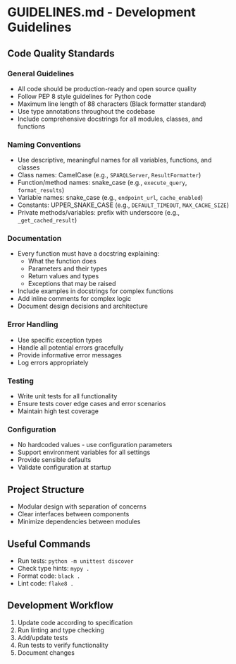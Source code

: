 # GUIDELINES.md - Development Guidelines

## Code Quality Standards

### General Guidelines
- All code should be production-ready and open source quality
- Follow PEP 8 style guidelines for Python code
- Maximum line length of 88 characters (Black formatter standard)
- Use type annotations throughout the codebase
- Include comprehensive docstrings for all modules, classes, and functions

### Naming Conventions
- Use descriptive, meaningful names for all variables, functions, and classes
- Class names: CamelCase (e.g., `SPARQLServer`, `ResultFormatter`)
- Function/method names: snake_case (e.g., `execute_query`, `format_results`)
- Variable names: snake_case (e.g., `endpoint_url`, `cache_enabled`)
- Constants: UPPER_SNAKE_CASE (e.g., `DEFAULT_TIMEOUT`, `MAX_CACHE_SIZE`)
- Private methods/variables: prefix with underscore (e.g., `_get_cached_result`)

### Documentation
- Every function must have a docstring explaining:
  - What the function does
  - Parameters and their types
  - Return values and types
  - Exceptions that may be raised
- Include examples in docstrings for complex functions
- Add inline comments for complex logic
- Document design decisions and architecture

### Error Handling
- Use specific exception types
- Handle all potential errors gracefully
- Provide informative error messages
- Log errors appropriately

### Testing
- Write unit tests for all functionality
- Ensure tests cover edge cases and error scenarios
- Maintain high test coverage

### Configuration
- No hardcoded values - use configuration parameters
- Support environment variables for all settings
- Provide sensible defaults
- Validate configuration at startup

## Project Structure
- Modular design with separation of concerns
- Clear interfaces between components
- Minimize dependencies between modules

## Useful Commands
- Run tests: `python -m unittest discover`
- Check type hints: `mypy .`
- Format code: `black .`
- Lint code: `flake8 .`

## Development Workflow
1. Update code according to specification
2. Run linting and type checking
3. Add/update tests
4. Run tests to verify functionality
5. Document changes